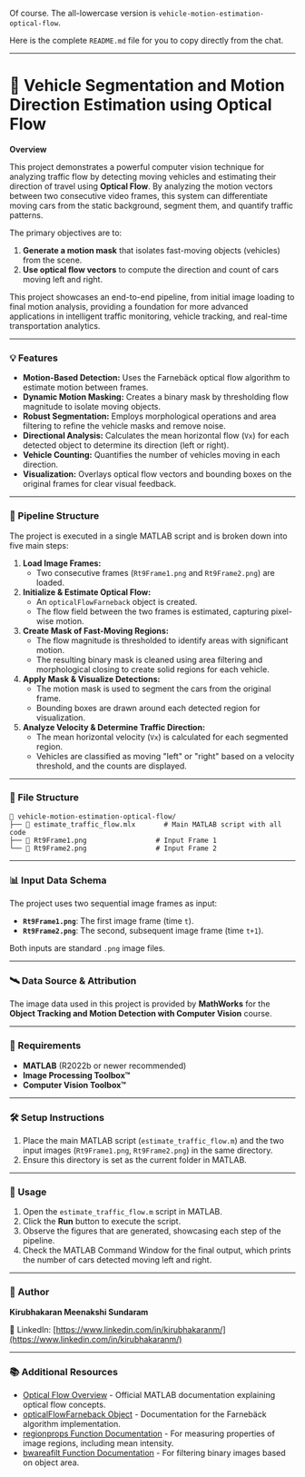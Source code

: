 Of course. The all-lowercase version is `vehicle-motion-estimation-optical-flow`.

Here is the complete `README.md` file for you to copy directly from the chat.

---

# 🌊 Vehicle Segmentation and Motion Direction Estimation using Optical Flow

**Overview**

This project demonstrates a powerful computer vision technique for analyzing traffic flow by detecting moving vehicles and estimating their direction of travel using **Optical Flow**. By analyzing the motion vectors between two consecutive video frames, this system can differentiate moving cars from the static background, segment them, and quantify traffic patterns.

The primary objectives are to:
1.  **Generate a motion mask** that isolates fast-moving objects (vehicles) from the scene.
2.  **Use optical flow vectors** to compute the direction and count of cars moving left and right.

This project showcases an end-to-end pipeline, from initial image loading to final motion analysis, providing a foundation for more advanced applications in intelligent traffic monitoring, vehicle tracking, and real-time transportation analytics.

---
### 💡 Features

* **Motion-Based Detection:** Uses the Farnebäck optical flow algorithm to estimate motion between frames.
* **Dynamic Motion Masking:** Creates a binary mask by thresholding flow magnitude to isolate moving objects.
* **Robust Segmentation:** Employs morphological operations and area filtering to refine the vehicle masks and remove noise.
* **Directional Analysis:** Calculates the mean horizontal flow (`Vx`) for each detected object to determine its direction (left or right).
* **Vehicle Counting:** Quantifies the number of vehicles moving in each direction.
* **Visualization:** Overlays optical flow vectors and bounding boxes on the original frames for clear visual feedback.

---
### 🧱 Pipeline Structure

The project is executed in a single MATLAB script and is broken down into five main steps:

1.  **Load Image Frames:**
    * Two consecutive frames (`Rt9Frame1.png` and `Rt9Frame2.png`) are loaded.
2.  **Initialize & Estimate Optical Flow:**
    * An `opticalFlowFarneback` object is created.
    * The flow field between the two frames is estimated, capturing pixel-wise motion.
3.  **Create Mask of Fast-Moving Regions:**
    * The flow magnitude is thresholded to identify areas with significant motion.
    * The resulting binary mask is cleaned using area filtering and morphological closing to create solid regions for each vehicle.
4.  **Apply Mask & Visualize Detections:**
    * The motion mask is used to segment the cars from the original frame.
    * Bounding boxes are drawn around each detected region for visualization.
5.  **Analyze Velocity & Determine Traffic Direction:**
    * The mean horizontal velocity (`Vx`) is calculated for each segmented region.
    * Vehicles are classified as moving "left" or "right" based on a velocity threshold, and the counts are displayed.

---
### 📂 File Structure

```
📁 vehicle-motion-estimation-optical-flow/
├── 📄 estimate_traffic_flow.mlx       # Main MATLAB script with all code
├── 📄 Rt9Frame1.png                 # Input Frame 1
└── 📄 Rt9Frame2.png                 # Input Frame 2
```

---
### 📊 Input Data Schema

The project uses two sequential image frames as input:

* **`Rt9Frame1.png`**: The first image frame (time `t`).
* **`Rt9Frame2.png`**: The second, subsequent image frame (time `t+1`).

Both inputs are standard `.png` image files.

---
### 🛰️ Data Source & Attribution

The image data used in this project is provided by **MathWorks** for the **Object Tracking and Motion Detection with Computer Vision** course.

---
### 🔧 Requirements

* **MATLAB** (R2022b or newer recommended)
* **Image Processing Toolbox™**
* **Computer Vision Toolbox™**

---
### 🛠️ Setup Instructions

1.  Place the main MATLAB script (`estimate_traffic_flow.m`) and the two input images (`Rt9Frame1.png`, `Rt9Frame2.png`) in the same directory.
2.  Ensure this directory is set as the current folder in MATLAB.

---
### 🚀 Usage

1.  Open the `estimate_traffic_flow.m` script in MATLAB.
2.  Click the **Run** button to execute the script.
3.  Observe the figures that are generated, showcasing each step of the pipeline.
4.  Check the MATLAB Command Window for the final output, which prints the number of cars detected moving left and right.

---
### 👤 Author

**Kirubhakaran Meenakshi Sundaram**

💼 LinkedIn: [https://www.linkedin.com/in/kirubhakaranm/](https://www.linkedin.com/in/kirubhakaranm/)

---
### 📚 Additional Resources

* [Optical Flow Overview](https://www.mathworks.com/discovery/optical-flow.html) - Official MATLAB documentation explaining optical flow concepts.
* [opticalFlowFarneback Object](https://www.mathworks.com/help/vision/ref/opticalflowfarneback.html) - Documentation for the Farnebäck algorithm implementation.
* [regionprops Function Documentation](https://www.mathworks.com/help/images/ref/regionprops.html) - For measuring properties of image regions, including mean intensity.
* [bwareafilt Function Documentation](https://www.mathworks.com/help/images/ref/bwareafilt.html) - For filtering binary images based on object area.